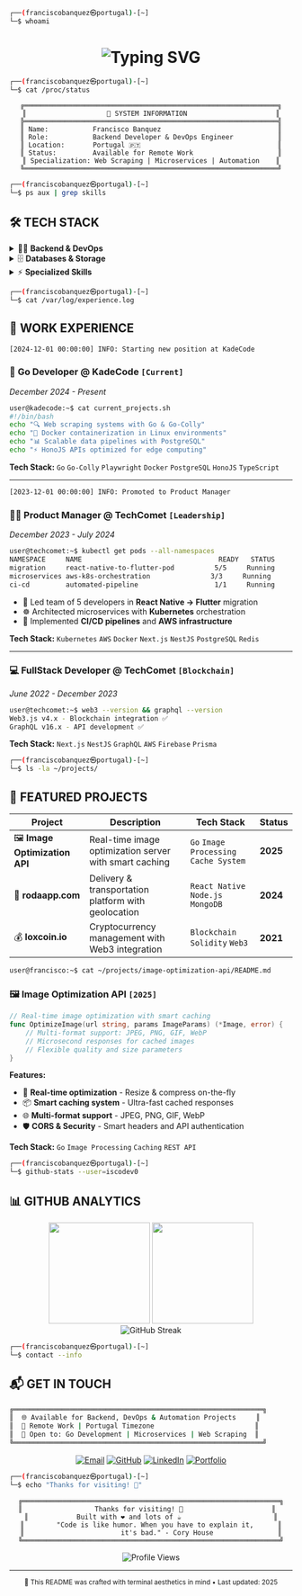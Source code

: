 ```bash
┌──(franciscobanquez㉿portugal)-[~]
└─$ whoami
```

<h1 align="center">
  <img src="https://readme-typing-svg.herokuapp.com?font=JetBrains+Mono&size=24&duration=3000&pause=1000&color=00FF41&center=true&vCenter=true&width=435&lines=Francisco+Banquez;Backend+Developer;DevOps+Engineer;Go+%7C+Node.js+%7C+Docker" alt="Typing SVG" />
</h1>

```bash
┌──(franciscobanquez㉿portugal)-[~]
└─$ cat /proc/status
```

<div align="center">

```ascii
╔═══════════════════════════════════════════════════════════════╗
║                    🚀 SYSTEM INFORMATION                      ║
╠═══════════════════════════════════════════════════════════════╣
║ Name:           Francisco Banquez                             ║
║ Role:           Backend Developer & DevOps Engineer           ║
║ Location:       Portugal 🇵🇹                                  ║
║ Status:         Available for Remote Work                     ║
║ Specialization: Web Scraping | Microservices | Automation    ║
╚═══════════════════════════════════════════════════════════════╝
```

</div>

```bash
┌──(franciscobanquez㉿portugal)-[~]
└─$ ps aux | grep skills
```

## 🛠️ **TECH STACK**

<details>
<summary>👨‍💻 <strong>Backend & DevOps</strong></summary>

```bash
user@francisco:~$ ls -la /usr/local/bin/backend/
```

<div align="left">

**Languages & Frameworks:**
```bash
├── go/          # Go-Colly, Playwright, Fiber
├── nodejs/      # Express, NestJS, HonoJS
├── python/      # Django, FastAPI
└── typescript/  # Type-safe development
```

**Infrastructure & DevOps:**
```bash
├── docker/      # Containerization
├── kubernetes/  # Orchestration  
├── aws/         # Cloud Services
├── linux/       # System Administration
└── nginx/       # Load Balancing
```

</div>
</details>

<details>
<summary>🗄️ <strong>Databases & Storage</strong></summary>

```bash
user@francisco:~$ systemctl status databases
```

<div align="left">

```bash
● postgresql.service - PostgreSQL database server
   Active: active (running)
   
● mongodb.service - MongoDB Database Server  
   Active: active (running)
   
● redis.service - Advanced key-value store
   Active: active (running)
```

**ORMs & Query Builders:**
- `Prisma` `Drizzle` `Mongoose`

</div>
</details>

<details>
<summary>⚡ <strong>Specialized Skills</strong></summary>

```bash
user@francisco:~$ cat ~/.specialized_skills
```

**🔍 Web Scraping & Automation**
```go
// Automated data extraction systems
func ScrapingPipeline() {
    collector := colly.NewCollector()
    // High-performance scraping with Go-Colly
    // Docker containerized deployments
}
```

**🏗️ Microservices Architecture**
```yaml
# docker-compose.yml
version: '3.8'
services:
  api-gateway:
    image: nginx:alpine
  user-service:
    build: ./services/users
  data-service:
    build: ./services/scraping
```

**⛓️ Blockchain & Web3**
```solidity
// Smart contracts development
pragma solidity ^0.8.0;
contract AutomatedSystem { }
```

</details>

```bash
┌──(franciscobanquez㉿portugal)-[~]
└─$ cat /var/log/experience.log
```

## 💼 **WORK EXPERIENCE**

```bash
[2024-12-01 00:00:00] INFO: Starting new position at KadeCode
```

### 🔧 **Go Developer** @ **KadeCode** `[Current]`
*December 2024 - Present*

```bash
user@kadecode:~$ cat current_projects.sh
#!/bin/bash
echo "🔍 Web scraping systems with Go & Go-Colly"
echo "🐳 Docker containerization in Linux environments" 
echo "📊 Scalable data pipelines with PostgreSQL"
echo "⚡ HonoJS APIs optimized for edge computing"
```

**Tech Stack:** `Go` `Go-Colly` `Playwright` `Docker` `PostgreSQL` `HonoJS` `TypeScript`

---

```bash
[2023-12-01 00:00:00] INFO: Promoted to Product Manager
```

### 👨‍💼 **Product Manager** @ **TechComet** `[Leadership]`
*December 2023 - July 2024*

```bash
user@techcomet:~$ kubectl get pods --all-namespaces
NAMESPACE     NAME                                  READY   STATUS
migration     react-native-to-flutter-pod          5/5     Running
microservices aws-k8s-orchestration               3/3     Running  
ci-cd         automated-pipeline                   1/1     Running
```

- 🎯 Led team of 5 developers in **React Native → Flutter** migration
- ☸️ Architected microservices with **Kubernetes** orchestration
- 🚀 Implemented **CI/CD pipelines** and **AWS infrastructure**

**Tech Stack:** `Kubernetes` `AWS` `Docker` `Next.js` `NestJS` `PostgreSQL` `Redis`

---

### 💻 **FullStack Developer** @ **TechComet** `[Blockchain]`
*June 2022 - December 2023*

```bash
user@techcomet:~$ web3 --version && graphql --version
Web3.js v4.x - Blockchain integration ✅
GraphQL v16.x - API development ✅
```

**Tech Stack:** `Next.js` `NestJS` `GraphQL` `AWS` `Firebase` `Prisma`

```bash
┌──(franciscobanquez㉿portugal)-[~]
└─$ ls -la ~/projects/
```

## 🚀 **FEATURED PROJECTS**

<div align="center">

| Project | Description | Tech Stack | Status |
|---------|-------------|------------|--------|
| 🖼️ **Image Optimization API** | Real-time image optimization server with smart caching | `Go` `Image Processing` `Cache System` | **2025** |
| 🚗 **rodaapp.com** | Delivery & transportation platform with geolocation | `React Native` `Node.js` `MongoDB` | **2024** |
| 💰 **loxcoin.io** | Cryptocurrency management with Web3 integration | `Blockchain` `Solidity` `Web3` | **2021** |

</div>

```bash
user@francisco:~$ cat ~/projects/image-optimization-api/README.md
```

### 🖼️ **Image Optimization API** `[2025]`
```go
// Real-time image optimization with smart caching
func OptimizeImage(url string, params ImageParams) (*Image, error) {
    // Multi-format support: JPEG, PNG, GIF, WebP
    // Microsecond responses for cached images
    // Flexible quality and size parameters
}
```

**Features:**
- 🚀 **Real-time optimization** - Resize & compress on-the-fly
- 📦 **Smart caching system** - Ultra-fast cached responses  
- 🌐 **Multi-format support** - JPEG, PNG, GIF, WebP
- 🛡️ **CORS & Security** - Smart headers and API authentication

**Tech Stack:** `Go` `Image Processing` `Caching` `REST API`

```bash
┌──(franciscobanquez㉿portugal)-[~]
└─$ github-stats --user=iscodev0
```

## 📊 **GITHUB ANALYTICS**

<div align="center">
  <img height="180em" src="https://github-readme-stats.vercel.app/api?username=iscodev0&show_icons=true&theme=radical&include_all_commits=true&count_private=true&bg_color=0d1117&title_color=00ff41&text_color=ffffff&icon_color=00ff41&border_color=00ff41"/>
  <img height="180em" src="https://github-readme-stats.vercel.app/api/top-langs/?username=iscodev0&layout=compact&langs_count=7&theme=radical&bg_color=0d1117&title_color=00ff41&text_color=ffffff&border_color=00ff41"/>
</div>

<div align="center">
  <img src="https://github-readme-streak-stats.herokuapp.com/?user=iscodev0&theme=radical&background=0d1117&stroke=00ff41&ring=00ff41&fire=00ff41&currStreakLabel=00ff41&sideLabels=00ff41&currStreakNum=ffffff&sideNums=ffffff&dates=ffffff" alt="GitHub Streak"/>
</div>

```bash
┌──(franciscobanquez㉿portugal)-[~]
└─$ contact --info
```

## 📬 **GET IN TOUCH**

```bash
╔══════════════════════════════════════════════════════════════╗
║  🌐 Available for Backend, DevOps & Automation Projects     ║
║  📍 Remote Work | Portugal Timezone                         ║
║  💼 Open to: Go Development | Microservices | Web Scraping  ║
╚══════════════════════════════════════════════════════════════╝
```

<div align="center">

[![Email](https://img.shields.io/badge/Email-banquezfrancisco%40yahoo.com-00ff41?style=for-the-badge&logo=gmail&logoColor=white&labelColor=0d1117)](mailto:banquezfrancisco@yahoo.com)
[![GitHub](https://img.shields.io/badge/GitHub-iscodev0-00ff41?style=for-the-badge&logo=github&logoColor=white&labelColor=0d1117)](https://github.com/iscodev0)
[![LinkedIn](https://img.shields.io/badge/LinkedIn-franciscobanquez-00ff41?style=for-the-badge&logo=linkedin&logoColor=white&labelColor=0d1117)](https://linkedin.com/in/franciscobanquez)
[![Portfolio](https://img.shields.io/badge/Portfolio-iscodev--web.vercel.app-00ff41?style=for-the-badge&logo=vercel&logoColor=white&labelColor=0d1117)](https://iscodev-web.vercel.app/)

</div>

```bash
┌──(franciscobanquez㉿portugal)-[~]
└─$ echo "Thanks for visiting! 🚀"
```

<div align="center">

```ascii
╔════════════════════════════════════════════════════════════════╗
║                  Thanks for visiting! 🚀                      ║  
║            Built with ❤️ and lots of ☕                       ║
║        "Code is like humor. When you have to explain it,      ║
║                        it's bad." - Cory House                ║
╚════════════════════════════════════════════════════════════════╝
```

<img src="https://komarev.com/ghpvc/?username=iscodev0&label=Profile%20views&color=00ff41&style=flat" alt="Profile Views" />

---

<sub>🤖 This README was crafted with terminal aesthetics in mind • Last updated: 2025</sub>

</div>
